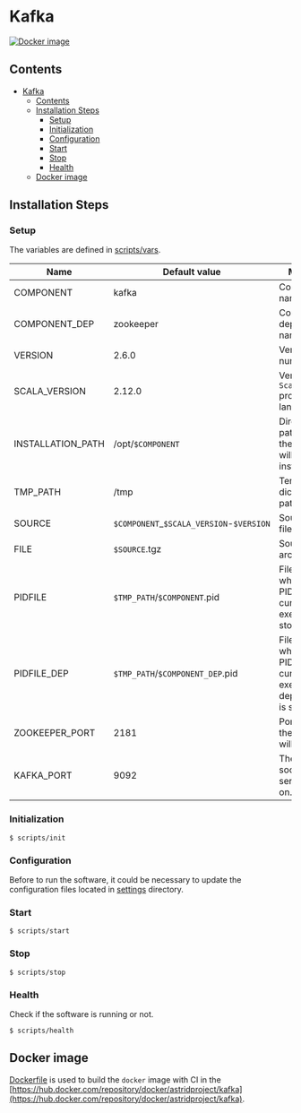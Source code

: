# Kafka

[![Docker image](https://img.shields.io/docker/image-size/astridproject/kafka?label=image&logo=docker)](https://hub.docker.com/repository/docker/astridproject/kafka)

## Contents

- [Kafka](#kafka)
  - [Contents](#contents)
  - [Installation Steps](#installation-steps)
    - [Setup](#setup)
    - [Initialization](#initialization)
    - [Configuration](#configuration)
    - [Start](#start)
    - [Stop](#stop)
    - [Health](#health)
  - [Docker image](#docker-image)

## Installation Steps

### Setup

The variables are defined in [scripts/vars](scripts/vars).

Name                    | Default value                            | Meaning
------------------------|------------------------------------------|--------
COMPONENT               | kafka                                    | Component name
COMPONENT_DEP           | zookeeper                                | Component dependency name
VERSION                 | 2.6.0                                    | Version number
SCALA_VERSION           | 2.12.0                                   | Version of `Scala` programming language
INSTALLATION_PATH       | /opt/`$COMPONENT`                        | Directory path where the software will be installed
TMP_PATH                | /tmp                                     | Temporary dictionary path
SOURCE                  | `$COMPONENT`_`$SCALA_VERSION`-`$VERSION` | Source filename
FILE                    | `$SOURCE`.tgz                            | Source archive
PIDFILE                 | `$TMP_PATH`/`$COMPONENT`.pid             | File path where the PID of the current execution is stored
PIDFILE_DEP             | `$TMP_PATH`/`$COMPONENT_DEP`.pid         | File path where the PID of the current execution dependency is stored
ZOOKEEPER_PORT          | 2181                                     | Port at which the clients will connect.
KAFKA_PORT              | 9092                                     | The port the socket server listens on.

### Initialization

```console
$ scripts/init
```

### Configuration

Before to run the software, it could be necessary to update the configuration files located in [settings](settings) directory.

### Start

```console
$ scripts/start
```

### Stop

```console
$ scripts/stop
```

### Health

Check if the software is running or not.

```console
$ scripts/health
```

## Docker image

[Dockerfile](Dockerfile) is used to build the `docker` image with CI in the [https://hub.docker.com/repository/docker/astridproject/kafka](https://hub.docker.com/repository/docker/astridproject/kafka).
